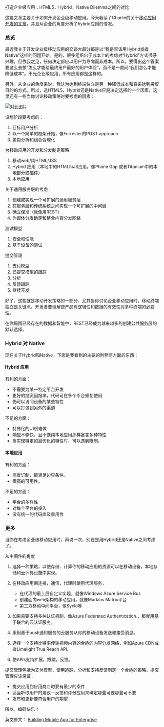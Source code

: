 打造企业级应用：HTML5，Hybrid，Native Dilemma之间的对比

这篇文章主要关于如何开发企业级移动应用。今天我读了Charlie的关于[移动应用开发的文章](http://www.geekwire.com/2012/apps-cross-platform/)，并且从企业的角度分析了hybrid应用的情况。

### 总览

最近我关于开发企业级移动应用的交谈大部分都是以“我是否该用Hybrid或者Native”这样的问题开始。是的，很多组织出于成本上的考虑对“Hybrid”方式很感兴趣，但依我之见，任何决定都应以用户为导向而非成本。所以，要得出这个答案要这么去想“怎么才能给最终用户最好的用户体验”，而不是一直问“我们怎么才能降低成本”。不光企业级应用，所有应用都是这样的。

另外，从企业的角度来说，我认为达到终端独立是另一种降低成本和将来达到投资目的的方式。所以，选HTML5，Hybrid还是Native只是决定选择的一个因素，这里还有一些当你讨论移动策略时要考虑的因素：

![对比图片](/resource/image/2012-12-26-building-mobile-applications/vs.jpg)

设想阶段要考虑的：
1. 目标用户分析
2. 以一个简单的框架开始，像Forrester的POST approach
3. 差距分析和组合合理化

为移动应用的开发和分发制定策略
1. 移动web/纯HTML/JSS
2. Hybrid 应用（本地中的HTML5/JS应用，像Phone Gap 或者Titanium中的本地部分或插件）
3. 本地应用

关于通用服务层的考虑：
1. 创建或实现一个可扩展的通用服务层
2. 在服务层和传统系统之间实现一个可扩展的中间层
3. 确立保准（就像用REST）
4. 为媒体分发确定和整合内容分发网络

测试模型
1. 安全和性能
2. 基于设备的测试

提交管理
1. 支付模型
2. 已提交模型的跟踪
3. 分析
4. 反馈跟踪
5. 继续开发

好了，这些就是移动开发策略的一部分，尤其当你讨论企业移动应用时，移动终端独立是关键点，开发者要理解使产品有逻辑性和数据的有效性对多种终端的必要性。

在你周围已经存在的数据和智能中，REST已经成为越来越多的创建公共服务层的默认选择。

### Hybrid 对 Native

现在关于Hybrid和Native，下面是我看到的主要的利弊两方面的东西：

#### Hybrid 应用

有利的方面：
* 不需要为某一特定平台开发
* 更好的投资回报率，代码可在多个平台重复使用
* 仍可以访问设备的某些特性
* 可以打包到另外的渠道

不足的方面：
* 特殊化的UI很难做
* 响应不够快，且不像纯本地应用那样富含多种特性
* 当实现特定的最优化的特性时，可以遇到限制。

#### 本地应用
有利的方面：
* 高度订制，能满足边界条件。
* 很高的可用性。

不足的方面：
* 平台的多样性
* 对每个平台的投入
* 没有统一的代码库及重用性

### 更多

当你在考虑企业级移动应用时，再说一次，别在是用Hybrid还是Native之间考虑了。

从中间件的角度

1. 选择一种策略，以使存储、计算你的移动应用的资源可以在移动设备，本地存储和云计算设施中实现。

2. 在移动应用间连接，通信，代理时使用代理服务，
    * 在代理的最上层自定义实现，就像Windows Azure Service Bus
    * 创建面向web架构的移动应用，就像Marlabs Matrix平台
    * 第三方移动中间平台，像Syclo等
3. 如果需要支持多种认证机制，像Azure Federated Authentication.，那就用基于联合的云认证服务。
4. 采用基于push通知服务的云服务从你的移动设备发送和接受消息。
5. 选择一个支持比特率传输视频内容的合适的内容分发网络，例如Azure CDN或者Limelight True Reach API.
6. 使APIs支持扩展，跟踪，反馈。

提交管理包括为支付模型，使用追踪，分析和支持反馈制定一个合适的策略。提交管理应该保证：
* 提交应用到应用商店时要有最少的条件
* 适当听取用户的建议—反馈和评分应用来确定哪些可要哪些可不要
* 发布和更新要符合用户的期望

所以，编码快乐！

英文原文： [Building Mobile App for Enterprise](http://css.dzone.com/articles/building-mobile-applications)


